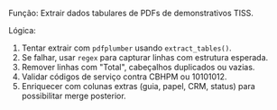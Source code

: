 Função: Extrair dados tabulares de PDFs de demonstrativos TISS.

Lógica:
1. Tentar extrair com `pdfplumber` usando `extract_tables()`.
2. Se falhar, usar `regex` para capturar linhas com estrutura esperada.
3. Remover linhas com "Total", cabeçalhos duplicados ou vazias.
4. Validar códigos de serviço contra CBHPM ou 10101012.
5. Enriquecer com colunas extras (guia, papel, CRM, status) para possibilitar merge posterior.